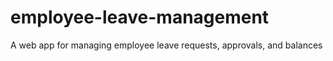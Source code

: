 # employee-leave-management
A web app for managing employee leave requests, approvals, and balances

